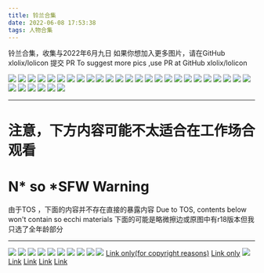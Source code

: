 ```yaml
---
title: 铃兰合集
date: 2022-06-08 17:53:38
tags: 人物合集
---
```

铃兰合集，收集与2022年6月九日
如果你想加入更多图片，请在GitHub xlolix/lolicon 提交 PR
To suggest more pics ,use PR at GitHub xlolix/lolicon 


[![](https://pixiv.lolicon.cyou/img-original/img/2022/02/25/00/00/01/96498867_p0.png)](https://www.pixiv.net/artworks/96498867) 
[![](https://pixiv.lolicon.cyou/img-original/img/2022/02/27/20/22/20/96562878_p0.png)](https://www.pixiv.net/artworks/96562878) 
[![](https://pixiv.lolicon.cyou/img-original/img/2020/07/14/16/14/42/82969057_p0.jpg)](https://www.pixiv.net/artworks/82969057) 
[![](https://pixiv.lolicon.cyou/img-original/img/2020/11/01/20/10/27/85394978_p0.jpg)](https://www.pixiv.net/artworks/85394978) 
[![](https://pixiv.lolicon.cyou/img-original/img/2020/11/10/19/30/01/85585126_p0.png)](https://www.pixiv.net/artworks/85585126) 
[![](https://pixiv.lolicon.cyou/img-original/img/2020/12/29/00/23/30/86611310_p0.jpg)](https://www.pixiv.net/artworks/86611310) 
[![](https://pixiv.lolicon.cyou/img-original/img/2020/12/06/21/44/30/86137612_p0.jpg)](https://www.pixiv.net/artworks/86137612) 
[![](https://pixiv.lolicon.cyou/img-original/img/2020/07/09/10/59/28/82854541_p0.jpg)](https://www.pixiv.net/artworks/82854541) 
[![](https://pixiv.lolicon.cyou/img-original/img/2021/10/11/12/50/48/93374018_p0.jpg)](https://www.pixiv.net/artworks/93374018) 
[![](https://pixiv.lolicon.cyou/img-original/img/2022/01/29/17/07/37/95852125_p0.jpg)](https://www.pixiv.net/artworks/95852125) 
[![](https://pixiv.lolicon.cyou/img-original/img/2022/02/15/22/16/36/96283347_p0.png)](https://www.pixiv.net/artworks/96283347) 
[![](https://pixiv.lolicon.cyou/img-original/img/2020/11/02/23/00/48/85421467_p0.jpg)](https://www.pixiv.net/artworks/85421467) 
[![](https://pixiv.lolicon.cyou/img-original/img/2020/12/27/03/36/19/86568060_p0.png)](https://www.pixiv.net/artworks/86568060) 
[![](https://pixiv.lolicon.cyou/img-original/img/2021/10/14/15/55/13/93437288_p0.jpg)](https://www.pixiv.net/artworks/93437288) 
[![](https://pixiv.lolicon.cyou/img-original/img/2021/10/14/15/55/13/93437288_p1.jpg)](https://www.pixiv.net/artworks/93437288) 
[![](https://pixiv.lolicon.cyou/img-original/img/2021/08/17/00/04/25/92042144_p0.png)](https://www.pixiv.net/artworks/92042144) 
[![](https://pixiv.lolicon.cyou/img-original/img/2022/05/20/12/44/33/98469809_p0.png)](https://www.pixiv.net/artworks/98469809) 
[![](https://pixiv.lolicon.cyou/img-original/img/2022/02/06/10/54/41/96038513_p0.jpg)](https://www.pixiv.net/artworks/96038513) 
[![](https://pixiv.lolicon.cyou/img-original/img/2022/05/09/22/00/38/98233700_p0.png)](https://www.pixiv.net/artworks/98233700) 
[![](https://pixiv.lolicon.cyou/img-original/img/2021/01/30/23/39/17/87415208_p0.jpg)](https://www.pixiv.net/artworks/87415208) 
[![](https://pixiv.lolicon.cyou/img-original/img/2021/10/19/22/18/19/93554938_p0.jpg )](https://www.pixiv.net/artworks/93554938) 
[![](https://pixiv.lolicon.cyou/img-original/img/2021/08/22/01/34/59/92164836_p0.jpg)](https://www.pixiv.net/artworks/92164836) 
[![](https://pixiv.lolicon.cyou/img-original/img/2022/02/27/20/22/20/96562878_p0.png)](https://www.pixiv.net/artworks/96562878) 
[![](https://pixiv.lolicon.cyou/img-original/img/2020/08/02/06/59/53/83387224_p0.jpg)](https://www.pixiv.net/artworks/83387224) 
[![](https://pixiv.lolicon.cyou/img-original/img/2021/09/17/18/00/05/92808097_p0.png)](https://www.pixiv.net/artworks/92808097) 
[![](https://pixiv.lolicon.cyou/img-original/img/2022/03/31/18/34/04/97303317_p0.jpg)](https://www.pixiv.net/artworks/97303317) 
[![](https://pixiv.lolicon.cyou/img-original/img/2022/04/20/20/08/35/97759320_p0.jpg)](https://www.pixiv.net/artworks/97759320) 
[![](https://pixiv.lolicon.cyou/img-original/img/2021/03/28/13/46/08/88759588_p0.jpg)](https://www.pixiv.net/artworks/88759588) 
[![](https://pixiv.lolicon.cyou/img-original/img/2022/05/27/03/53/53/98627758_p0.png)](https://www.pixiv.net/artworks/98627758) 
[![](https://pixiv.lolicon.cyou/img-original/img/2022/05/27/03/53/53/98627758_p3.png)](https://www.pixiv.net/artworks/98627758) 
[![](https://pixiv.lolicon.cyou/img-original/img/2022/05/27/03/53/53/98627758_p4.png)](https://www.pixiv.net/artworks/98627758) 

---

# 注意，下方内容可能不太适合在工作场合观看
# N* so *SFW Warning
由于TOS ，下面的内容并不存在直接的暴露内容
Due to TOS, contents below won't contain so ecchi materials
下面的可能是略微擦边或原图中有r18版本但我只选了全年龄部分

---
[![](https://pixiv.lolicon.cyou/img-original/img/2021/10/31/22/58/32/93828431_p0.jpg)](https://www.pixiv.net/artworks/93828431) 
[![](https://pixiv.lolicon.cyou/img-original/img/2022/04/10/04/56/03/97525430_p0.png)](https://www.pixiv.net/artworks/97525430#manga) 
[![](https://pixiv.lolicon.cyou/img-original/img/2021/10/15/11/41/35/93454147_p0.jpg)](https://www.pixiv.net/artworks/93454147#manga) 
[![](https://pixiv.lolicon.cyou/img-original/img/2021/01/02/12/06/18/86753210_p0.png)](https://www.pixiv.net/artworks/86753210) 
[![](https://pixiv.lolicon.cyou/img-original/img/2021/11/05/12/32/45/93929234_p0.jpg)](https://www.pixiv.net/artworks/93929234#manga) 
[![](https://pixiv.lolicon.cyou/img-original/img/2022/04/27/01/21/19/97712146_p0.png)](https://www.pixiv.net/artworks/97712146) 
[![](https://pixiv.lolicon.cyou/img-original/img/2021/09/25/18/52/44/93007545_p1.png)](https://www.pixiv.net/artworks/93007545#manga) 
[![](https://pixiv.lolicon.cyou/img-original/img/2021/04/27/21/48/06/89431912_p0.png)](https://www.pixiv.net/artworks/89431912) 
[![](https://pixiv.lolicon.cyou/img-original/img/2021/04/27/15/46/52/89425748_p0.jpg)](https://www.pixiv.net/artworks/89425748) 
[![](https://pixiv.lolicon.cyou/img-original/img/2021/11/03/11/45/20/93409565_p0.jpg)](https://www.pixiv.net/artworks/93409565#manga) 
[Link only(for copyright reasons)](https://www.pixiv.net/artworks/97088501) 
[Link only](https://www.pixiv.net/artworks/95564905#manga) 
[![](https://pixiv.lolicon.cyou/img-original/img/2022/04/04/01/53/28/97392419_p0.jpg)](https://www.pixiv.net/artworks/97392419#manga) 
[Link](https://www.pixiv.net/artworks/98816741) 
[Link](https://www.pixiv.net/artworks/98861039) 
[Link](https://www.pixiv.net/artworks/98159502) 
[Link](https://www.pixiv.net/artworks/96670754) 